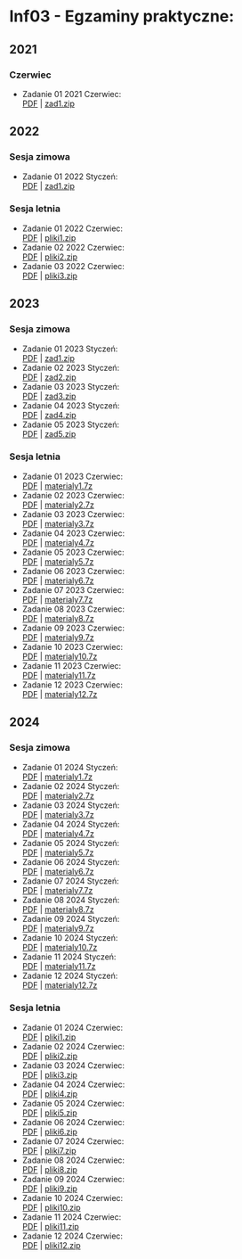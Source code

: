 # Inf03 - Egzaminy praktyczne:

## 2021
### Czerwiec
- Zadanie 01 2021 Czerwiec:  
  [PDF](egzaminy/0/egzamin.pdf) | [zad1.zip](egzaminy/0/zad1.zip)

## 2022
### Sesja zimowa
- Zadanie 01 2022 Styczeń:  
  [PDF](egzaminy/1/egzamin.pdf) | [zad1.zip](egzaminy/1/zad1.zip)

### Sesja letnia
- Zadanie 01 2022 Czerwiec:  
  [PDF](egzaminy/2/egzamin.pdf) | [pliki1.zip](egzaminy/2/pliki1.zip)
- Zadanie 02 2022 Czerwiec:  
  [PDF](egzaminy/3/egzamin.pdf) | [pliki2.zip](egzaminy/3/pliki2.zip)
- Zadanie 03 2022 Czerwiec:  
  [PDF](egzaminy/4/egzamin.pdf) | [pliki3.zip](egzaminy/4/pliki3.zip)

## 2023
### Sesja zimowa
- Zadanie 01 2023 Styczeń:  
  [PDF](egzaminy/5/egzamin.pdf) | [zad1.zip](egzaminy/5/zad1.zip)
- Zadanie 02 2023 Styczeń:  
  [PDF](egzaminy/6/egzamin.pdf) | [zad2.zip](egzaminy/6/zad2.zip)
- Zadanie 03 2023 Styczeń:  
  [PDF](egzaminy/7/egzamin.pdf) | [zad3.zip](egzaminy/7/zad3.zip)
- Zadanie 04 2023 Styczeń:  
  [PDF](egzaminy/8/egzamin.pdf) | [zad4.zip](egzaminy/8/zad4.zip)
- Zadanie 05 2023 Styczeń:  
  [PDF](egzaminy/9/egzamin.pdf) | [zad5.zip](egzaminy/9/zad5.zip)

### Sesja letnia
- Zadanie 01 2023 Czerwiec:  
  [PDF](egzaminy/10/egzamin.pdf) | [materialy1.7z](egzaminy/10/materialy1.7z)
- Zadanie 02 2023 Czerwiec:  
  [PDF](egzaminy/11/egzamin.pdf) | [materialy2.7z](egzaminy/11/materialy2.7z)
- Zadanie 03 2023 Czerwiec:  
  [PDF](egzaminy/12/egzamin.pdf) | [materialy3.7z](egzaminy/12/materialy3.7z)
- Zadanie 04 2023 Czerwiec:  
  [PDF](egzaminy/13/egzamin.pdf) | [materialy4.7z](egzaminy/13/materialy4.7z)
- Zadanie 05 2023 Czerwiec:  
  [PDF](egzaminy/14/egzamin.pdf) | [materialy5.7z](egzaminy/14/materialy5.7z)
- Zadanie 06 2023 Czerwiec:  
  [PDF](egzaminy/15/egzamin.pdf) | [materialy6.7z](egzaminy/15/materialy6.7z)
- Zadanie 07 2023 Czerwiec:  
  [PDF](egzaminy/16/egzamin.pdf) | [materialy7.7z](egzaminy/16/materialy7.7z)
- Zadanie 08 2023 Czerwiec:  
  [PDF](egzaminy/17/egzamin.pdf) | [materialy8.7z](egzaminy/17/materialy8.7z)
- Zadanie 09 2023 Czerwiec:  
  [PDF](egzaminy/18/egzamin.pdf) | [materialy9.7z](egzaminy/18/materialy9.7z)
- Zadanie 10 2023 Czerwiec:  
  [PDF](egzaminy/19/egzamin.pdf) | [materialy10.7z](egzaminy/19/materialy10.7z)
- Zadanie 11 2023 Czerwiec:  
  [PDF](egzaminy/20/egzamin.pdf) | [materialy11.7z](egzaminy/20/materialy11.7z)
- Zadanie 12 2023 Czerwiec:  
  [PDF](egzaminy/21/egzamin.pdf) | [materialy12.7z](egzaminy/21/materialy12.7z)

## 2024
### Sesja zimowa
- Zadanie 01 2024 Styczeń:  
  [PDF](egzaminy/22/egzamin.pdf) | [materialy1.7z](egzaminy/22/materialy1.7z)
- Zadanie 02 2024 Styczeń:  
  [PDF](egzaminy/23/egzamin.pdf) | [materialy2.7z](egzaminy/23/materialy2.7z)
- Zadanie 03 2024 Styczeń:  
  [PDF](egzaminy/24/egzamin.pdf) | [materialy3.7z](egzaminy/24/materialy3.7z)
- Zadanie 04 2024 Styczeń:  
  [PDF](egzaminy/25/egzamin.pdf) | [materialy4.7z](egzaminy/25/materialy4.7z)
- Zadanie 05 2024 Styczeń:  
  [PDF](egzaminy/26/egzamin.pdf) | [materialy5.7z](egzaminy/26/materialy5.7z)
- Zadanie 06 2024 Styczeń:  
  [PDF](egzaminy/27/egzamin.pdf) | [materialy6.7z](egzaminy/27/materialy6.7z)
- Zadanie 07 2024 Styczeń:  
  [PDF](egzaminy/28/egzamin.pdf) | [materialy7.7z](egzaminy/28/materialy7.7z)
- Zadanie 08 2024 Styczeń:  
  [PDF](egzaminy/29/egzamin.pdf) | [materialy8.7z](egzaminy/29/materialy8.7z)
- Zadanie 09 2024 Styczeń:  
  [PDF](egzaminy/30/egzamin.pdf) | [materialy9.7z](egzaminy/30/materialy9.7z)
- Zadanie 10 2024 Styczeń:  
  [PDF](egzaminy/31/egzamin.pdf) | [materialy10.7z](egzaminy/31/materialy10.7z)
- Zadanie 11 2024 Styczeń:  
  [PDF](egzaminy/32/egzamin.pdf) | [materialy11.7z](egzaminy/32/materialy11.7z)
- Zadanie 12 2024 Styczeń:  
  [PDF](egzaminy/33/egzamin.pdf) | [materialy12.7z](egzaminy/33/materialy12.7z)

### Sesja letnia
- Zadanie 01 2024 Czerwiec:  
  [PDF](egzaminy/34/egzamin.pdf) | [pliki1.zip](egzaminy/34/pliki1.zip)
- Zadanie 02 2024 Czerwiec:  
  [PDF](egzaminy/35/egzamin.pdf) | [pliki2.zip](egzaminy/35/pliki2.zip)
- Zadanie 03 2024 Czerwiec:  
  [PDF](egzaminy/36/egzamin.pdf) | [pliki3.zip](egzaminy/36/pliki3.zip)
- Zadanie 04 2024 Czerwiec:  
  [PDF](egzaminy/37/egzamin.pdf) | [pliki4.zip](egzaminy/37/pliki4.zip)
- Zadanie 05 2024 Czerwiec:  
  [PDF](egzaminy/38/egzamin.pdf) | [pliki5.zip](egzaminy/38/pliki5.zip)
- Zadanie 06 2024 Czerwiec:  
  [PDF](egzaminy/39/egzamin.pdf) | [pliki6.zip](egzaminy/39/pliki6.zip)
- Zadanie 07 2024 Czerwiec:  
  [PDF](egzaminy/40/egzamin.pdf) | [pliki7.zip](egzaminy/40/pliki7.zip)
- Zadanie 08 2024 Czerwiec:  
  [PDF](egzaminy/41/egzamin.pdf) | [pliki8.zip](egzaminy/41/pliki8.zip)
- Zadanie 09 2024 Czerwiec:  
  [PDF](egzaminy/42/egzamin.pdf) | [pliki9.zip](egzaminy/42/pliki9.zip)
- Zadanie 10 2024 Czerwiec:  
  [PDF](egzaminy/43/egzamin.pdf) | [pliki10.zip](egzaminy/43/pliki10.zip)
- Zadanie 11 2024 Czerwiec:  
  [PDF](egzaminy/44/egzamin.pdf) | [pliki11.zip](egzaminy/44/pliki11.zip)
- Zadanie 12 2024 Czerwiec:  
  [PDF](egzaminy/45/egzamin.pdf) | [pliki12.zip](egzaminy/45/pliki12.zip)
